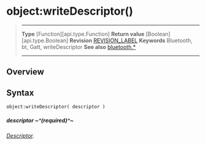 # object:writeDescriptor()

> --------------------- ------------------------------------------------------------------------------------------
> __Type__              [Function][api.type.Function]
> __Return value__      [Boolean][api.type.Boolean]
> __Revision__          [REVISION_LABEL](REVISION_URL)
> __Keywords__          Bluetooth, bt, Gatt, writeDescriptor
> __See also__          [bluetooth.*](/plugin.bluetooth.md)
> --------------------- ------------------------------------------------------------------------------------------

## Overview

## Syntax

	object:writeDescriptor( descriptor )

##### descriptor ~^(required)^~
_[Descriptor](/plugin.bluetooth.type.Descriptor.md)._
